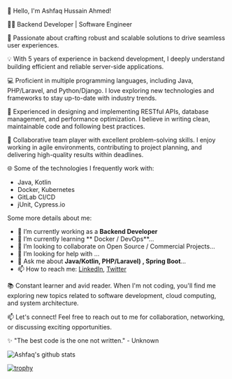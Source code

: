 👋 Hello, I'm Ashfaq Hussain Ahmed!

👨‍💻 Backend Developer | Software Engineer

🌟 Passionate about crafting robust and scalable solutions to drive seamless user experiences. 

💡 With 5 years of experience in backend development, I deeply understand building efficient and reliable server-side applications.

💻 Proficient in multiple programming languages, including Java, PHP/Laravel, and Python/Django. I love exploring new technologies and frameworks to stay up-to-date with industry trends.

🔧 Experienced in designing and implementing RESTful APIs, database management, and performance optimization. I believe in writing clean, maintainable code and following best practices.

🚀 Collaborative team player with excellent problem-solving skills. I enjoy working in agile environments, contributing to project planning, and delivering high-quality results within deadlines.

🌐 Some of the technologies I frequently work with:
- Java, Kotlin
- Docker, Kubernetes
- GitLab CI/CD
- jUnit, Cypress.io

Some more details about me:

- 🔭 I’m currently working as a **Backend Developer**
- 🌱 I’m currently learning ** Docker / DevOps**...
- 👯 I’m looking to collaborate on Open Source / Commercial Projects...
- 🤔 I’m looking for help with ...
- 💬 Ask me about **Java/Kotlin, PHP/Laravel) , Spring Boot**...
- 📫 How to reach me: 
    [LinkedIn](https://www.linkedin.com/in/ashfaqhahmed/), [Twitter](https://twitter.com/ashfaq8495)

📚 Constant learner and avid reader. When I'm not coding, you'll find me exploring new topics related to software development, cloud computing, and system architecture.

📫 Let's connect! Feel free to reach out to me for collaboration, networking, or discussing exciting opportunities.

✨ "The best code is the one not written." - Unknown


![Ashfaq's github stats](https://github-readme-stats.vercel.app/api?username=ashfaqshuvo007&show_icons=true&hide_border=true)

[![trophy](https://github-profile-trophy.vercel.app/?username=ashfaqshuvo007)](https://github.com/ashfaqshuvo007/github-profile-trophy)


